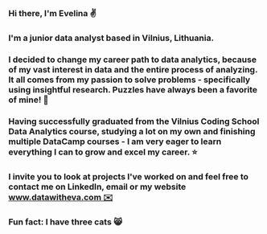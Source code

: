 ### Hi there, I'm Evelina ✌️

### I'm a junior data analyst based in Vilnius, Lithuania. 

### I decided to change my career path to data analytics, because of my vast interest in data and the entire process of analyzing. It all comes from my passion to solve problems - specifically using insightful research. Puzzles have always been a favorite of mine! 🚀

### Having successfully graduated from the Vilnius Coding School Data Analytics course, studying a lot on my own and finishing multiple DataCamp courses - I am very eager to learn everything I can to grow and excel my career. ⭐

### I invite you to look at projects I've worked on and feel free to contact me on LinkedIn, email or my website www.datawitheva.com ✉️ 

### Fun fact: I have three cats 😸

<!--
**Evelina-Siavris/Evelina-Siavris** is a ✨ _special_ ✨ repository because its `README.md` (this file) appears on your GitHub profile.

Here are some ideas to get you started:

- 🔭 I’m currently working on ...
- 🌱 I’m currently learning ...
- 👯 I’m looking to collaborate on ...
- 🤔 I’m looking for help with ...
- 💬 Ask me about ...
- 📫 How to reach me: ...
- 😄 Pronouns: ...
- ⚡ Fun fact: ...
-->
